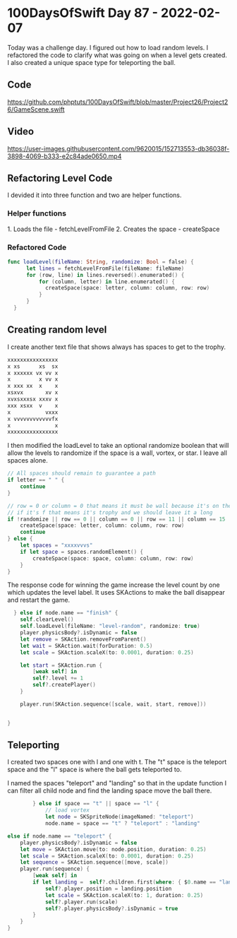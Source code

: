# 100DaysOfSwift Day 87 - 2022-02-07

Today was a challenge day.  I figured out how to load random levels.  I refactored the code to clarify what was going on when a level gets created.  I also created a unique space type for teleporting the ball.

## Code

https://github.com/phptuts/100DaysOfSwift/blob/master/Project26/Project26/GameScene.swift

## Video

https://user-images.githubusercontent.com/9620015/152713553-db36038f-3898-4069-b333-e2c84ade0650.mp4

## Refactoring Level Code

I devided it into three function and two are helper functions. 

### Helper functions

1\. Loads the file - fetchLevelFromFile
2\. Creates the space - createSpace


### Refactored Code

``` swift
func loadLevel(fileName: String, randomize: Bool = false) {
      let lines = fetchLevelFromFile(fileName: fileName)
      for (row, line) in lines.reversed().enumerated() {
          for (column, letter) in line.enumerated() {
            createSpace(space: letter, column: column, row: row)
          }
      }
  }
```

## Creating random level

I create another text file that shows always has spaces to get to the trophy. 

```txt
xxxxxxxxxxxxxxxx
x xs      xs  sx
x xxxxxx vx vv x
x         x vv x
x xxx xx  x    x
xsxvx       xv x
xvxsxxxsx xxxv x
xxx xsxx  v    x
x           vxxx
x vvvvvvvvvvvvfx
x              x
xxxxxxxxxxxxxxxx
```

I then modified the loadLevel to take an optional randomize boolean that will allow the levels to randomize if the space is a wall, vortex, or star.  I leave all spaces alone.

```swift
// All spaces should remain to guarantee a path
if letter == " " {
    continue
}

// row = 0 or column = 0 that means it must be wall because it's on the perimeter
// if it's f that means it's trophy and we should leave it a long
if !randomize || row == 0 || column == 0 || row == 11 || column == 15 || letter == "f" || letter == "t" || letter == "l" {
    createSpace(space: letter, column: column, row: row)
    continue
} else {
    let spaces = "xxxxvvvs"
    if let space = spaces.randomElement() {
        createSpace(space: space, column: column, row: row)
    }
}
```

The response code for winning the game increase the level count by one which updates the level label.  It uses SKActions to make the ball disappear and restart the game.

```swift
  } else if node.name == "finish" {
    self.clearLevel()
    self.loadLevel(fileName: "level-random", randomize: true)
    player.physicsBody?.isDynamic = false
    let remove = SKAction.removeFromParent()
    let wait = SKAction.wait(forDuration: 0.5)
    let scale = SKAction.scaleX(to: 0.0001, duration: 0.25)

    let start = SKAction.run {
        [weak self] in
        self?.level += 1
        self?.createPlayer()
    }

    player.run(SKAction.sequence([scale, wait, start, remove]))


}
```

## Teleporting

I created two spaces one with l and one with t.  The "t" space is the teleport space and the "l" space is where the ball gets teleported to.  

I named the spaces "teleport" and "landing" so that in the update function I can filter all child node and find the landing space move the ball there.

```swift
        } else if space == "t" || space == "l" {
            // load vortex
            let node = SKSpriteNode(imageNamed: "teleport")
            node.name = space == "t" ? "teleport" : "landing"

```

```swift
else if node.name == "teleport" {
    player.physicsBody?.isDynamic = false
    let move = SKAction.move(to: node.position, duration: 0.25)
    let scale = SKAction.scaleX(to: 0.0001, duration: 0.25)
    let sequence = SKAction.sequence([move, scale])
    player.run(sequence) {
        [weak self] in
        if let landing =  self?.children.first(where: { $0.name == "landing"}) {
            self?.player.position = landing.position
            let scale = SKAction.scaleX(to: 1, duration: 0.25)
            self?.player.run(scale)
            self?.player.physicsBody?.isDynamic = true
        }
    }
}
```








